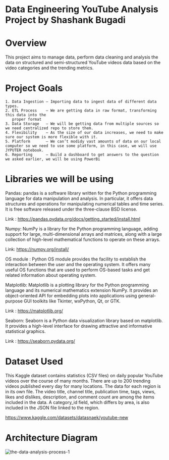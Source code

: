 # Data Engineering YouTube Analysis Project by Shashank Bugadi

# Overview 

This project aims to manage data, perform data cleaning and analysis the data on  structured and semi-structured YouTube videos data based on the video categories and the trending metrics.


# Project Goals

    1. Data Ingestion — Importing data to ingest data of different data types.
    2. ETL Process    — We are getting data in raw format, transforming this data into the 
       proper format
    3. Data Storage   — We will be getting data from multiple sources so we need centralized repo to store them.
    4. Flexibility    — As the size of our data increases, we need to make sure our system is more flexible with it.
    5. Platform       — We can’t modidy vast amounts of data on our local computer so we need to use some platform, in this case, we will use JYPUTER notebook.
    6. Reporting      — Build a dashboard to get answers to the question we asked earlier, we will be using PowerBi
# Libraries we will be using
Pandas:   pandas is a software library written for the Python programming language for data manipulation and analysis. In particular, it offers data structures and operations for manipulating numerical tables and time series. It is free software released under the three-clause BSD license.

Link : https://pandas.pydata.org/docs/getting_started/install.html

Numpy: NumPy is a library for the Python programming language, adding support for large, multi-dimensional arrays and matrices, along with a large collection of high-level mathematical functions to operate on these arrays.

Link: https://numpy.org/install/

OS module : Python OS module provides the facility to establish the interaction between the user and the operating system. It offers many useful OS functions that are used to perform OS-based tasks and get related information about operating system.

Matplotlib: Matplotlib is a plotting library for the Python programming language and its numerical mathematics extension NumPy. It provides an object-oriented API for embedding plots into applications using general-purpose GUI toolkits like Tkinter, wxPython, Qt, or GTK.

Link : https://matplotlib.org/

Seaborn: Seaborn is a Python data visualization library based on matplotlib. It provides a high-level interface for drawing attractive and informative statistical graphics.

Link : https://seaborn.pydata.org/ 

# Dataset Used

This Kaggle dataset contains statistics (CSV files) on daily popular YouTube videos over the course of many months. There are up to 200 trending videos published every day for many locations. The data for each region is in its own file. The video title, channel title, publication time, tags, views, likes and dislikes, description, and comment count are among the items included in the data. A category_id field, which differs by area, is also included in the JSON file linked to the region.

https://www.kaggle.com/datasets/datasnaek/youtube-new


# Architecture Diagram 

![the-data-analysis-process-1](https://user-images.githubusercontent.com/98276554/225692975-28d7faa8-449a-43b4-bc2c-42b0e2d600a7.jpg)
